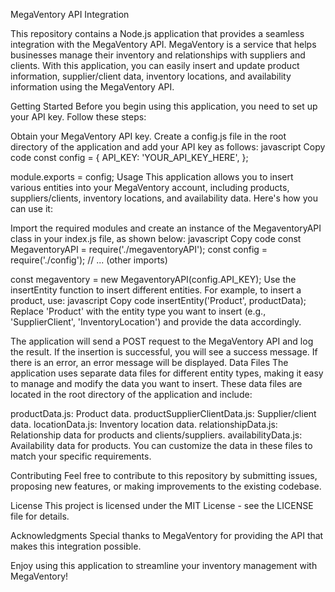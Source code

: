 MegaVentory API Integration


This repository contains a Node.js application that provides a seamless integration with the MegaVentory API. MegaVentory is a service that helps businesses manage their inventory and relationships with suppliers and clients. With this application, you can easily insert and update product information, supplier/client data, inventory locations, and availability information using the MegaVentory API.

Getting Started
Before you begin using this application, you need to set up your API key. Follow these steps:

Obtain your MegaVentory API key.
Create a config.js file in the root directory of the application and add your API key as follows:
javascript
Copy code
const config = {
  API_KEY: 'YOUR_API_KEY_HERE',
};

module.exports = config;
Usage
This application allows you to insert various entities into your MegaVentory account, including products, suppliers/clients, inventory locations, and availability data. Here's how you can use it:

Import the required modules and create an instance of the MegaventoryAPI class in your index.js file, as shown below:
javascript
Copy code
const MegaventoryAPI = require('./megaventoryAPI');
const config = require('./config');
// ... (other imports)

const megaventory = new MegaventoryAPI(config.API_KEY);
Use the insertEntity function to insert different entities. For example, to insert a product, use:
javascript
Copy code
insertEntity('Product', productData);
Replace 'Product' with the entity type you want to insert (e.g., 'SupplierClient', 'InventoryLocation') and provide the data accordingly.

The application will send a POST request to the MegaVentory API and log the result. If the insertion is successful, you will see a success message. If there is an error, an error message will be displayed.
Data Files
The application uses separate data files for different entity types, making it easy to manage and modify the data you want to insert. These data files are located in the root directory of the application and include:

productData.js: Product data.
productSupplierClientData.js: Supplier/client data.
locationData.js: Inventory location data.
relationshipData.js: Relationship data for products and clients/suppliers.
availabilityData.js: Availability data for products.
You can customize the data in these files to match your specific requirements.

Contributing
Feel free to contribute to this repository by submitting issues, proposing new features, or making improvements to the existing codebase.

License
This project is licensed under the MIT License - see the LICENSE file for details.

Acknowledgments
Special thanks to MegaVentory for providing the API that makes this integration possible.

Enjoy using this application to streamline your inventory management with MegaVentory!
